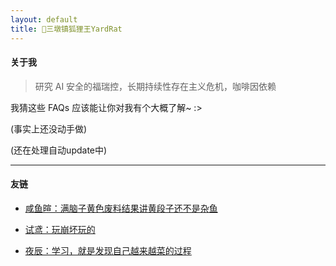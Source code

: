 ```yaml
---
layout: default
title: 🦊三墩镇狐狸王YardRat
---
```


#### 关于我

> 研究 AI 安全的福瑞控，长期持续性存在主义危机，咖啡因依赖

我猜这些 FAQs 应该能让你对我有个大概了解~ :>

(事实上还没动手做)

(还在处理自动update中)

---

#### 友链

- [咸鱼暄：满脑子黄色废料结果讲黄段子还不是杂鱼](https://xuan-insr.github.io)

- [试鸢：玩崩坏玩的](https://elysium-everlasting.com)

- [夜辰：学习，就是发现自己越来越菜的过程](https://blog.night1918.top)
